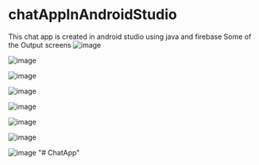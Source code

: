 # chatAppInAndroidStudio
This chat app is created in android studio using java and firebase
Some of the Output screens
![image](https://user-images.githubusercontent.com/64765400/119440006-5a5e0100-bcd8-11eb-88fb-0712bb223f78.png)

![image](https://user-images.githubusercontent.com/64765400/119440053-706bc180-bcd8-11eb-8bb7-2f0b6c5c43df.png)

![image](https://user-images.githubusercontent.com/64765400/119440063-75307580-bcd8-11eb-8da2-f3629f67c145.png)

![image](https://user-images.githubusercontent.com/64765400/119440078-7f527400-bcd8-11eb-97bc-287362d5d764.png)

![image](https://user-images.githubusercontent.com/64765400/119440082-82e5fb00-bcd8-11eb-9c99-3dfeae3e17ee.png)

![image](https://user-images.githubusercontent.com/64765400/119440112-91ccad80-bcd8-11eb-9bba-8e7c24034da4.png)

![image](https://user-images.githubusercontent.com/64765400/119440138-9b561580-bcd8-11eb-8cdf-76c3a6a4d902.png)

![image](https://user-images.githubusercontent.com/64765400/119440156-a14bf680-bcd8-11eb-9818-2533a8f1dfa4.png)
"# ChatApp" 
